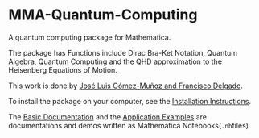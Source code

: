 # MMA-Quantum-Computing

A quantum computing package for Mathematica.

The package has Functions include Dirac Bra-Ket Notation, Quantum Algebra, Quantum Computing and the QHD approximation to the Heisenberg Equations of Motion.

This work is done by [José Luis Gómez-Muñoz and Francisco Delgado](http://homepage.cem.itesm.mx/lgomez/quantum/).

To install the package on your computer, see the [Installation Instructions](https://github.com/LeiChenQ/MMA-Quantum-Computing/blob/master/Installation%20Instructions.pdf).

The [Basic Documentation](https://github.com/LeiChenQ/MMA-Quantum-Computing/tree/master/Basic%20Documentation) and the [Application Examples](https://github.com/LeiChenQ/MMA-Quantum-Computing/tree/master/Application%20Examples) are documentations and demos written as Mathematica Notebooks(`.nb`files).
